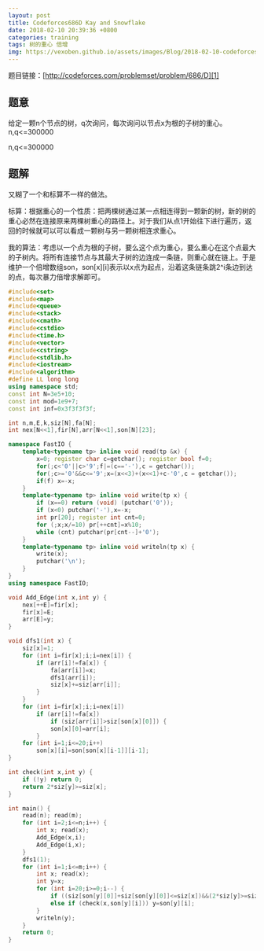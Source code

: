 ```yaml
---
layout: post
title: Codeforces686D Kay and Snowflake
date: 2018-02-10 20:39:36 +0800
categories: training
tags: 树的重心 倍增
img: https://vexoben.github.io/assets/images/Blog/2018-02-10-codeforces686d.-kay-and-snowflake.JPG
---
```


题目链接：[http://codeforces.com/problemset/problem/686/D][1]

## **题意**

给定一颗n个节点的树，q次询问，每次询问以节点x为根的子树的重心。n,q<=300000

n,q<=300000

## **题解**

又糊了一个和标算不一样的做法。

标算：根据重心的一个性质：把两棵树通过某一点相连得到一颗新的树，新的树的重心必然在连接原来两棵树重心的路径上。对于我们从点1开始往下进行遍历，返回的时候就可以可以看成一颗树与另一颗树相连求重心。

我的算法：考虑以一个点为根的子树，要么这个点为重心，要么重心在这个点最大的子树内。将所有连接节点与其最大子树的边连成一条链，则重心就在链上。于是维护一个倍增数组son，son[x][i]表示以x点为起点，沿着这条链条跳2^i条边到达的点，每次暴力倍增求解即可。

```cpp
#include<set>
#include<map>
#include<queue>
#include<stack>
#include<cmath>
#include<cstdio>
#include<time.h>
#include<vector>
#include<cstring>
#include<stdlib.h>
#include<iostream>
#include<algorithm>
#define LL long long
using namespace std;
const int N=3e5+10;
const int mod=1e9+7;
const int inf=0x3f3f3f3f;

int n,m,E,k,siz[N],fa[N];
int nex[N<<1],fir[N],arr[N<<1],son[N][23];

namespace FastIO {
	template<typename tp> inline void read(tp &x) {
		x=0; register char c=getchar(); register bool f=0;
		for(;c<'0'||c>'9';f|=(c=='-'),c = getchar());
		for(;c>='0'&&c<='9';x=(x<<3)+(x<<1)+c-'0',c = getchar());
		if(f) x=-x;
	}
	template<typename tp> inline void write(tp x) {
		if (x==0) return (void) (putchar('0'));
		if (x<0) putchar('-'),x=-x;
		int pr[20]; register int cnt=0;
		for (;x;x/=10) pr[++cnt]=x%10;
		while (cnt) putchar(pr[cnt--]+'0');
	}
	template<typename tp> inline void writeln(tp x) {
		write(x);
		putchar('\n');
	}
}
using namespace FastIO;

void Add_Edge(int x,int y) {
	nex[++E]=fir[x];
	fir[x]=E;
	arr[E]=y;
}

void dfs1(int x) {
	siz[x]=1;
	for (int i=fir[x];i;i=nex[i]) {
		if (arr[i]!=fa[x]) {
			fa[arr[i]]=x;
			dfs1(arr[i]);
			siz[x]+=siz[arr[i]];
		}
	}
	for (int i=fir[x];i;i=nex[i])
		if (arr[i]!=fa[x]) 
			if (siz[arr[i]]>siz[son[x][0]]) {
			son[x][0]=arr[i];
		}
	for (int i=1;i<=20;i++)
		son[x][i]=son[son[x][i-1]][i-1];
}

int check(int x,int y) {
	if (!y) return 0;
	return 2*siz[y]>=siz[x];
}

int main() {
	read(n); read(m);
	for (int i=2;i<=n;i++) {
		int x; read(x);
		Add_Edge(x,i);
		Add_Edge(i,x);
	}
	dfs1(1);
	for (int i=1;i<=m;i++) {
		int x; read(x);
		int y=x;
		for (int i=20;i>=0;i--) {
			if ((siz[son[y][0]]+siz[son[y][0]]<=siz[x])&&(2*siz[y]>=siz[x])) break;
			else if (check(x,son[y][i])) y=son[y][i];
		}
		writeln(y);
	}
	return 0;
}
```

[1]: http://codeforces.com/problemset/problem/686/D
